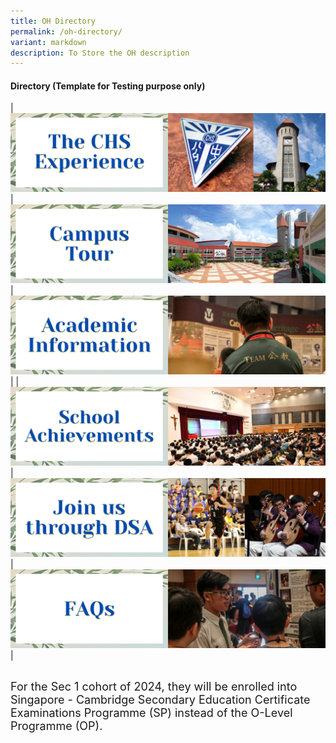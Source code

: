 ```yaml
---
title: OH Directory
permalink: /oh-directory/
variant: markdown
description: To Store the OH description
---
```

#### Directory (Template for Testing purpose only)

| [![](/images/oh2.png)](/chs-experience/)| [![](/images/oh3.png)](/about/Our-CHS-Campus/)|  [![](/images/oh5.png)](/chs-academic-info/)|
|[![](/images/oh6.png)](/secondary/awards-and-achievements/academic-achievements/)| [![](/images/oh7.png)](/prospective-students/Sec-Admission/direct-school-admission/)| [![](/images/oh8.png)](/secondary/faqs/)|

<br>
<font size="4">For the Sec 1 cohort of 2024, they will be enrolled into Singapore - Cambridge Secondary Education Certificate Examinations Programme (SP) instead of the O-Level Programme (OP).</font>